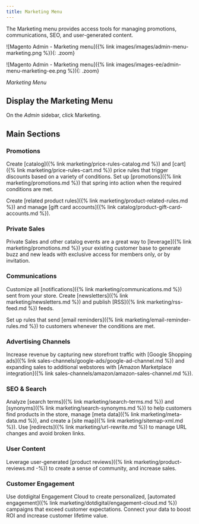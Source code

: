```yaml
---
title: Marketing Menu
---
```


The Marketing menu provides access tools for managing promotions, communications, SEO, and user-generated content.

<!--{%- if "Default.CE Only" contains site.edition -%}-->
![Magento Admin - Marketing menu]({% link images/images/admin-menu-marketing.png %}){: .zoom}
<!--{%- endif -%}-->
<!--{%- if "Default.EE-B2B" contains site.edition -%}-->
![Magento Admin - Marketing menu]({% link images/images-ee/admin-menu-marketing-ee.png %}){: .zoom}
<!--{%- endif -%}-->
_Marketing Menu_

## Display the Marketing Menu

On the _Admin_ sidebar, click <span class="btn">Marketing</span>.

## Main Sections

### Promotions

Create [catalog]({% link marketing/price-rules-catalog.md %}) and [cart]({% link marketing/price-rules-cart.md %}) price rules that trigger discounts based on a variety of conditions. Set up [promotions]({% link marketing/promotions.md %}) that spring into action when the required conditions are met.

<!--{%- if "Default.EE-B2B" contains site.edition -%}-->
Create [related product rules]({% link marketing/product-related-rules.md %}) and manage [gift card accounts]({% link catalog/product-gift-card-accounts.md %}).

### Private Sales

Private Sales and other catalog events are a great way to [leverage]({% link marketing/promotions.md %}) your existing customer base to generate buzz and new leads with exclusive access for members only, or by invitation.
<!--{% endif %}-->

### Communications

Customize all [notifications]({% link marketing/communications.md %}) sent from your store. Create [newsletters]({% link marketing/newsletters.md %})
and publish [RSS]({% link marketing/rss-feed.md %}) feeds.

<!--{%- if "Default.EE-B2B" contains site.edition -%}-->
Set up rules that send [email reminders]({% link marketing/email-reminder-rules.md %}) to customers whenever the conditions are met.

<!--{% endif %}-->

### Advertising Channels

Increase revenue by capturing new storefront traffic with [Google Shopping ads]({% link sales-channels/google-ads/google-ad-channel.md %}) and expanding sales to additional webstores with [Amazon Marketplace integration]({% link sales-channels/amazon/amazon-sales-channel.md %}).

### SEO & Search

Analyze [search terms]({% link marketing/search-terms.md %}) and [synonyms]({% link marketing/search-synonyms.md %}) to help customers find products in the store, manage [meta data]({% link marketing/meta-data.md %}), and create a [site map]({% link marketing/sitemap-xml.md %}). Use [redirects]({% link marketing/url-rewrite.md %}) to manage URL changes and avoid broken links.

### User Content

Leverage user-generated [product reviews]({% link marketing/product-reviews.md -%}) to create a sense of community, and increase sales.

### Customer Engagement

Use dotdigital Engagement Cloud to create personalized, [automated engagement]({% link marketing/dotdigital/engagement-cloud.md %}) campaigns that exceed customer expectations. Connect your data to boost ROI and increase customer lifetime value.
